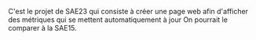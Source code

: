 C'est le projet de SAE23 qui consiste à créer une page web afin d'afficher des métriques qui se mettent automatiquement à jour
On pourrait le comparer à la SAE15.
